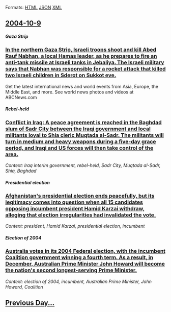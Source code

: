 
Formats: [HTML](2004/10/9/index.html)  [JSON](2004/10/9/index.json)  [XML](2004/10/9/index.xml)  

## [2004-10-9](/news/2004/10/9/index.md)

##### Gaza Strip
### [ In the northern Gaza Strip, Israeli troops shoot and kill Abed Rauf Nabhan, a local Hamas leader, as he prepares to fire an anti-tank missile at Israeli tanks in Jebaliya. The Israeli military says that Nabhan was responsible for a rocket attack that killed two Israeli children in Sderot on Sukkot eve. ](/news/2004/10/9/in-the-northern-gaza-strip-israeli-troops-shoot-and-kill-abed-rauf-nabhan-a-local-hamas-leader-as-he-prepares-to-fire-an-anti-tank-missi.md)
Get the latest international news and world events from Asia, Europe, the Middle East, and more. See world news photos and videos at ABCNews.com

##### Rebel-held
### [ Conflict in Iraq: A peace agreement is reached in the Baghdad slum of Sadr City between the Iraqi government and local militants loyal to Shia cleric Muqtada al-Sadr. The militants will turn in medium and heavy weapons during a five-day grace period, and Iraqi and US forces will then take control of the area. ](/news/2004/10/9/conflict-in-iraq-a-peace-agreement-is-reached-in-the-baghdad-slum-of-sadr-city-between-the-iraqi-government-and-local-militants-loyal-to-s.md)
_Context: Iraq interim government, rebel-held, Sadr City, Muqtada al-Sadr, Shia, Baghdad_

##### Presidential election
### [ Afghanistan's presidential election ends peacefully, but its legitimacy comes into question when all 15 candidates opposing incumbent president Hamid Karzai withdraw, alleging that election irregularities had invalidated the vote. ](/news/2004/10/9/afghanistan-s-presidential-election-ends-peacefully-but-its-legitimacy-comes-into-question-when-all-15-candidates-opposing-incumbent-presi.md)
_Context: president, Hamid Karzai, presidential election, incumbent_

##### Election of 2004
### [ Australia votes in its 2004 Federal election, with the incumbent Coalition government winning a fourth term. As a result, in December, Australian Prime Minister John Howard will become the nation's second longest-serving Prime Minister. ](/news/2004/10/9/australia-votes-in-its-2004-federal-election-with-the-incumbent-coalition-government-winning-a-fourth-term-as-a-result-in-december-aust.md)
_Context: election of 2004, incumbent, Australian Prime Minister, John Howard, Coalition_

## [Previous Day...](/news/2004/10/8/index.md)

